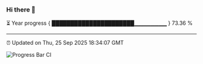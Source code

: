 ### Hi there 👋

⏳ Year progress { ██████████████████████▁▁▁▁▁▁▁▁ } 73.36 %

---

⏰ Updated on Thu, 25 Sep 2025 18:34:07 GMT

![Progress Bar CI](https://github.com/ZhaoGui/ZhaoGui/workflows/Progress%20Bar%20CI/badge.svg)
